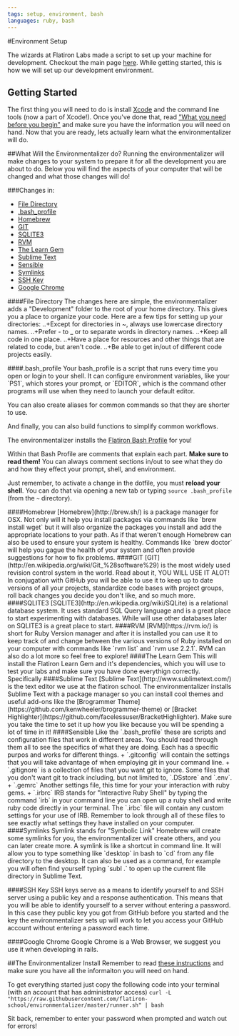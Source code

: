 ```yaml
---
tags: setup, environment, bash
languages: ruby, bash
---
```


#Environment Setup

The wizards at Flatiron Labs made a script to set up your machine for development. Checkout the main page [here](https://github.com/flatiron-school/environmentalizer). While getting started, this is how we will set up our development environment.

## Getting Started
The first thing you will need to do is install [Xcode](https://developer.apple.com/xcode/) and the command line tools (now a part of Xcode!). Once you've done that, read ["What you need before you begin"](https://github.com/flatiron-school/environmentalizer#what-you-need-before-you-begin) and make sure you have the information you will need on hand. Now that you are ready, lets actually learn what the environmentalizer will do.


##What Will the Environmentalizer do?
Running the environmentalizer will make changes to your system to prepare it for all the development you are about to do. Below you will find the aspects of your computer that will be changed and what those changes will do!

###Changes in:
+ [File Directory](#File-Directory)
+ [.bash_profile](#.bash-profile)
+ [Homebrew](#Homebrew)
+ [GIT](#GIT)
+ [SQLITE3](#SQLITE3)
+ [RVM](#RVM)
+ [The Learn Gem](#The-Learn-Gem)
+ [Sublime Text](#Sublime-Text)
+ [Sensible](#Sensible)
+ [Symlinks](#Symlinks)
+ [SSH Key](#SSH-Key)
+ [Google Chrome](#Google-Chrome)

####File Directory
The changes here are simple, the environmentalizer adds a "Development" folder to the root of your home directory. This gives you a place to organize your code.
Here are a few tips for setting up your directories:
..+Except for directories in ~, always use lowercase directory names.
..+Prefer - to _ or to separate words in directory names.
..+Keep all code in one place.
..+Have a place for resources and other things that are related to code, but aren't code.
..+Be able to get in/out of different code projects easily.

<a name=".bash-profile"/>
####.bash_profile
Your bash_profile is a script that runs every time you open or login to your shell. It can configure environment variables, like your `PS1`, which stores your prompt, or `EDITOR`, which is the command other programs will use when they need to launch your default editor.

You can also create aliases for common commands so that they are shorter to use.

And finally, you can also build functions to simplify common workflows.

The environmentalizer installs the [Flatiron Bash Profile](https://github.com/flatiron-school/dotfiles/blob/master/bash_profile) for you!

Within that Bash Profile are comments that explain each part. **Make sure to read them!** You can always comment sections in/out to see what they do and how they effect your prompt, shell, and environment.

Just remember, to activate a change in the dotfile, you must **reload your shell**. You can do that via opening a new tab or typing `source .bash_profile` (from the `~` directory).

<a name="Homebrew"/>
####Homebrew
[Homebrew](http://brew.sh/) is a package manager for OSX. Not only will it help you install packages via commands like `brew install wget` but it will also organize the packages you install and add the appropriate locations to your path. As if that weren't enough Homebrew can also be used to ensure your system is healthy. Commands like `brew doctor` will help you gague the health of your system and often provide suggestions for how to fix problems. 

<a name="GIT"/>
####GIT
[GIT](http://en.wikipedia.org/wiki/Git_%28software%29) is the most widely used revision control system in the world. Read about it, YOU WILL USE IT ALOT! In conjugation with GitHub you will be able to use it to keep up to date versions of all your projects, standardize code bases with project groups, roll back changes you decide you don't like, and so much more.

<a name="SQLITE3"/>
####SQLITE3
[SQLITE3](http://en.wikipedia.org/wiki/SQLite) is a relational database system. It uses standard SQL Query language and is a great place to start experimenting with databases. While will use other databases later on SQLITE3 is a great place to start. 

<a name="RVM"/>
####RVM
[RVM](https://rvm.io/) is short for Ruby Version manager and after it is installed you can use it to keep track of and change between the various versions of Ruby installed on your computer with commands like `rvm list` and `rvm use 2.2.1`. RVM can also do a lot more so feel free to explore!

<a name="The-Learn-Gem"/>
####The Learn Gem
This will install the Flatiron Learn Gem and it's dependencies, which you will use to test your labs and make sure you have done everythign correctly. Specifically 

<a name="Sublime-Text"/>
####Sublime Text
[Sublime Text](http://www.sublimetext.com/) is the text editor we use at the flatiron school. The environmentalizer installs Sublime Text with a package manager so you can install cool themes and useful add-ons like the [Brogrammer Theme](https://github.com/kenwheeler/brogrammer-theme) or [Bracket Highlighter](https://github.com/facelessuser/BracketHighlighter). Make sure you take the time to set it up how you like because you will be spending a lot of time in it!

<a name="Sensible"/>
####Sensible
Like the `.bash_profile` these are scripts and configuration files that work in different areas. You should read through them all to see the specifics of what they are doing. Each has a specific purpos and works for different things. 
+ `.gitconfig` will contain the settings that you will take advantage of when employing git in your command line. 
+ `.gitignore` is a collection of files that you want git to ignore. Some files that you don't want git to track including, but not limited to, `.DSstore` and `.env`.
+ `.gemrc` Another settings file, this time for your your interaction with ruby gems.
+ `.irbrc` IRB stands for "Interactive Ruby Shell" by typing the command `irb` in your command line you can open up a ruby shell and write ruby code directly in your terminal. The `.irbc` file will contain any custom settings for your use of IRB.
Remember to look through all of these files to see exactly what settings they have installed on your computer.

<a name="Symlinks"/>
####Symlinks
Symlink stands for "Symbolic Link" Homebrew will create some symlinks for you, the environmentalizer will create others, and you can later create more. A symlink is like a shortcut in command line. It will allow you to type something like `desktop` in bash to `cd` from any file directory to the desktop. It can also be used as a command, for example you will often find yourself typing `subl .` to open up the current file directory in Sublime Text. 

####SSH Key
SSH keys serve as a means to identify yourself to and SSH server using a public key and a response authentication. This means that you will be able to identify yourself to a server without entering a password. In this case they public key you got from GitHub before you started and the key the environmentalizer sets up will work to let you access your GitHub account without entering a password each time. 

####Google Chrome
Google Chrome is a Web Browser, we suggest you use it when developing in rails.

##The Environmentalizer Install
Remember to read [these instructions](https://github.com/flatiron-school/environmentalizer#what-you-need-before-you-begin) and make sure you have all the informaiton you will need on hand. 

To get everything started just copy the following code into your terminal (with an account that has administrator access)
`curl -L "https://raw.githubusercontent.com/flatiron-school/environmentalizer/master/runner.sh" | bash`

Sit back, remember to enter your password when prompted and watch out for errors!
